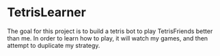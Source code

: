 TetrisLearner
=============

The goal for this project is to build a tetris bot to play TetrisFriends better than me. In order to learn how to play, it will watch my games, and then attempt to duplicate my strategy.
